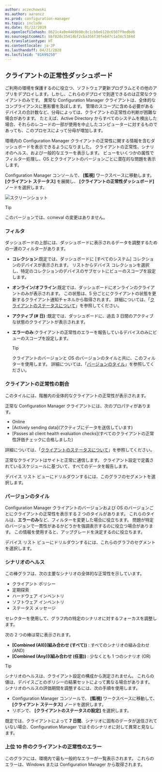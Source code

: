 ```yaml
---
author: aczechowski
ms.author: aaroncz
ms.prod: configuration-manager
ms.topic: include
ms.date: 01/22/2019
ms.openlocfilehash: 8621c4a9e4469b98c8c1cb8e6128c6507f9edbd6
ms.sourcegitcommit: bbf820c35414bf2cba356f30fe047c1a34c5384d
ms.translationtype: HT
ms.contentlocale: ja-JP
ms.lasthandoff: 04/21/2020
ms.locfileid: "81699250"
---
```

## <a name="client-health-dashboard"></a><a name="bkmk_health"></a> クライアントの正常性ダッシュボード
<!--3599209-->

ご利用の環境を保護するのに役立つ、ソフトウェア更新プログラムとその他のアプリをデプロイします。しかし、これらのデプロイで到達できるのは正常なクライアントのみです。 異常な Configuration Manager クライアントは、全体的なコンプライアンスに悪影響を及ぼします。 管理のスコープに含める必要があるデバイスの合計数など、分母によっては、クライアントの正常性の判断が困難な場合があります。 たとえば、Active Directory からすべてのシステムを検出した場合、それらのレコードの一部が使用を中止したコンピューターに対するものであっても、このプロセスによって分母が増加します。 

環境内の Configuration Manager クライアントの正常性に関する情報を含むダッシュボードを表示できるようになりました。 クライアントの正常性、シナリオのヘルス、および一般的なエラーを表示します。 ビューをいくつかの属性でフィルター処理し、OS とクライアントのバージョンごとに潜在的な問題を表示します。 

Configuration Manager コンソールで、 **[監視]** ワークスペースに移動します。 **[クライアント ステータス]** を展開し、 **[クライアントの正常性ダッシュボード]** ノードを選択します。 

![スクリーンショット](../../media/3599209-client-health-dashboard.png)

> [!Tip]  
> このバージョンでは、ccmeval の変更はありません。  


### <a name="filters"></a>フィルタ

ダッシュボードの上部には、ダッシュボードに表示されるデータを調整するための一連のフィルターがあります。

- **コレクション**:既定では、ダッシュボードに [すべてのシステム] コレクションのデバイスが表示されます。 リストからデバイス コレクションを選択し、特定のコレクションのデバイスのサブセットにビューのスコープを設定します。  

- **オンライン/オフライン**:既定では、ダッシュボードにオンラインのクライアントのみが表示されます。 この状態は、5 分ごとにクライアントの状態を更新するクライアント通知チャネルから取得されます。 詳細については、「[クライアントのステータスについて](../../../../clients/manage/monitor-clients.md#bkmk_about)」を参照してください。  

- **アクティブ (\# 日)** :既定では、ダッシュボードに、過去 3 日間のアクティブな状態のクライアントが表示されます。  

- **エラーのみ**:クライアントの正常性のエラーを報告しているデバイスのみにビューのスコープを設定します。  

    > [!Tip]  
    > クライアントのバージョンと OS のバージョンのタイルと共に、このフィルターを使用します。 詳細については、「[バージョンのタイル](#version-tiles)」を参照してください。 


### <a name="client-health-percentage"></a>クライアントの正常性の割合

このタイルには、階層内の全体的なクライアントの正常性が表示されます。 

正常な Configuration Manager クライアントには、次のプロパティがあります。 
- Online  
- [Actively sending data]\(アクティブにデータを送信しています\)  
- [Passes all client health evaluation checks]\(すべてのクライアントの正常性評価チェックに合格しました\)  

詳細については、「[クライアントのステータスについて](../../../../clients/manage/monitor-clients.md#bkmk_about)」を参照してください。

正常なクライアントはサイトと正常に通信します。 クライアント設定で定義されているスケジュールに基づいて、すべてのデータを報告します。

デバイス リスト ビューにドリルダウンするには、このグラフのセグメントを選択します。


### <a name="version-tiles"></a>バージョンのタイル

Configuration Manager クライアントのバージョンおよび OS のバージョンごとにクライアントの正常性を表示する 2 つのタイルがあります。 これらのタイルは、**エラーのみ**など、フィルターを変更した場合に役立ちます。 問題が特定のバージョンで一貫性があるかどうかを強調表示するのに役立つ場合があります。 この情報を使用すると、アップグレードを決定するのに役立ちます。 

デバイス リスト ビューにドリルダウンするには、これらのグラフのセグメントを選択します。


### <a name="scenario-health"></a>シナリオのヘルス

この棒グラフは、次の主要なシナリオの全体的な正常性を示しています。 
- クライアント ポリシー
- 定期探索
- ハードウェア インベントリ
- ソフトウェア インベントリ
- ステータス メッセージ

セレクターを使用して、グラフ内の特定のシナリオに対するフォーカスを調整します。 

次の 2 つの棒は常に表示されます。

- **[Combined (All)]\(組み合わせ (すべて)\)** : すべてのシナリオの組み合わせ (AND)  
- **[Combined (Any)]\(組み合わせ (任意)\)** : 少なくとも 1 つのシナリオ (OR)

> [!Tip]  
> シナリオのヘルスは、クライアント設定の構成から測定されません。 これらの値は、デバイスごとのポリシーの結果セットによって異なる場合があります。 シナリオのヘルスの評価期間を調整するには、次の手順を使用します。
> - Configuration Manager コンソールで、 **[監視]** ワークスペースに移動して、 **[クライアント ステータス]** ノードを選択します。  
> - リボンで、 **[クライアントのステータスの設定]** を選択します。  
> 
> 既定では、クライアントによって **7 日間**、シナリオに固有のデータが送信されていない場合、Configuration Manager ではそのシナリオに対して異常と見なします。


### <a name="top-10-client-health-failures"></a>上位 10 件のクライアントの正常性のエラー

このグラフには、環境内で最も一般的なエラーが一覧表示されます。 これらのエラーは、Windows または Configuration Manager から取得されます。 

<!-- The following list includes some of the more common failures overall:

#### Failure 1 title
Failure 1 description

Solution for failure 1 -->
